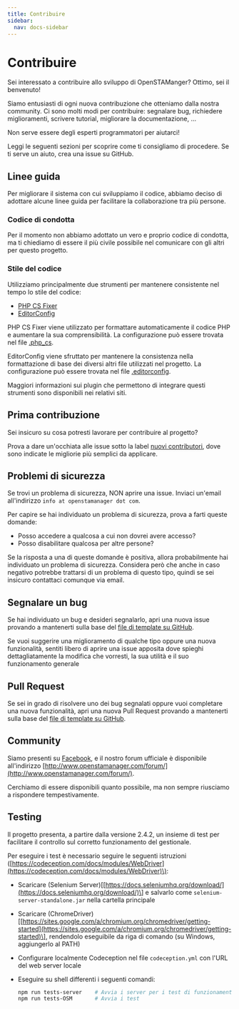 ```yaml
---
title: Contribuire
sidebar:
  nav: docs-sidebar
---
```


# Contribuire

Sei interessato a contribuire allo sviluppo di OpenSTAManger? Ottimo, sei il benvenuto!

Siamo entusiasti di ogni nuova contribuzione che otteniamo dalla nostra community. Ci sono molti modi per contribuire: segnalare bug, richiedere miglioramenti, scrivere tutorial, migliorare la documentazione, ...

Non serve essere degli esperti programmatori per aiutarci!

Leggi le seguenti sezioni per scoprire come ti consigliamo di procedere. Se ti serve un aiuto, crea una issue su GitHub.

## Linee guida

Per migliorare il sistema con cui sviluppiamo il codice, abbiamo deciso di adottare alcune linee guida per facilitare la collaborazione tra più persone.

### Codice di condotta

Per il momento non abbiamo adottato un vero e proprio codice di condotta, ma ti chiediamo di essere il più civile possibile nel comunicare con gli altri per questo progetto.

### Stile del codice

Utilizziamo principalmente due strumenti per mantenere consistente nel tempo lo stile del codice:

* [PHP CS Fixer](https://github.com/FriendsOfPHP/PHP-CS-Fixer)
* [EditorConfig](http://editorconfig.org)

PHP CS Fixer viene utilizzato per formattare automaticamente il codice PHP e aumentare la sua comprensibilità. La configurazione può essere trovata nel file [.php\_cs](https://github.com/devcode-it/openstamanager/blob/master/.php_cs).

EditorConfig viene sfruttato per mantenere la consistenza nella formattazione di base dei diversi altri file utilizzati nel progetto. La configurazione può essere trovata nel file [.editorconfig](https://github.com/devcode-it/openstamanager/blob/master/.editorconfig).

Maggiori informazioni sui plugin che permettono di integrare questi strumenti sono disponibili nei relativi siti.

## Prima contribuzione

Sei insicuro su cosa potresti lavorare per contribuire al progetto?

Prova a dare un'occhiata alle issue sotto la label [nuovi contributori](https://github.com/devcode-it/openstamanager/labels/nuovi%20contributori), dove sono indicate le migliorie più semplici da applicare.

## Problemi di sicurezza

Se trovi un problema di sicurezza, NON aprire una issue. Inviaci un'email all'indirizzo `info at openstamanager dot com`.

Per capire se hai individuato un problema di sicurezza, prova a farti queste domande:

* Posso accedere a qualcosa a cui non dovrei avere accesso?
* Posso disabilitare qualcosa per altre persone?

Se la risposta a una di queste domande è positiva, allora probabilmente hai individuato un problema di sicurezza. Considera però che anche in caso negativo potrebbe trattarsi di un problema di questo tipo, quindi se sei insicuro contattaci comunque via email.

## Segnalare un bug

Se hai individuato un bug e desideri segnalarlo, apri una nuova issue provando a mantenerti sulla base del [file di template su GitHub](https://github.com/devcode-it/openstamanager/blob/master/.github/ISSUE_TEMPLATE.md).

Se vuoi suggerire una miglioramento di qualche tipo oppure una nuova funzionalità, sentiti libero di aprire una issue apposita dove spieghi dettagliatamente la modifica che vorresti, la sua utilità e il suo funzionamento generale

## Pull Request

Se sei in grado di risolvere uno dei bug segnalati oppure vuoi completare una nuova funzionalità, apri una nuova Pull Request provando a mantenerti sulla base del [file di template su GitHub](https://github.com/devcode-it/openstamanager/blob/master/.github/PULL_REQUEST_TEMPLATE.md).

## Community

Siamo presenti su [Facebook](https://www.facebook.com/openstamanager), e il nostro forum ufficiale è disponibile all'indirizzo [http://www.openstamanager.com/forum/](http://www.openstamanager.com/forum/).

Cerchiamo di essere disponibili quanto possibile, ma non sempre riusciamo a rispondere tempestivamente.

## Testing

Il progetto presenta, a partire dalla versione 2.4.2, un insieme di test per facilitare il controllo sul corretto funzionamento del gestionale.

Per eseguire i test è necessario seguire le seguenti istruzioni \([https://codeception.com/docs/modules/WebDriver](https://codeception.com/docs/modules/WebDriver)\):

* Scaricare \(Selenium Server\)\[[https://docs.seleniumhq.org/download/](https://docs.seleniumhq.org/download/)\] e salvarlo come `selenium-server-standalone.jar` nella cartella principale
* Scaricare \(ChromeDriver\)\[[https://sites.google.com/a/chromium.org/chromedriver/getting-started](https://sites.google.com/a/chromium.org/chromedriver/getting-started)\], rendendolo eseguibile da riga di comando \(su Windows, aggiungerlo al PATH\)
* Configurare localmente Codeception nel file `codeception.yml` con l'URL del web server locale
* Eseguire su shell differenti i seguenti comandi:

  ```bash
  npm run tests-server    # Avvia i server per i test di funzionamento grafico
  npm run tests-OSM       # Avvia i test
  ```

